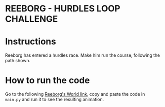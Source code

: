 # REEBORG - HURDLES LOOP CHALLENGE

# Instructions

Reeborg has entered a hurdles race. Make him run the course, following the path shown.

# How to run the code

Go to the following [Reeborg's World link](https://reeborg.ca/reeborg.html?lang=en&mode=python&menu=worlds%2Fmenus%2Freeborg_intro_en.json&name=Hurdle%201&url=worlds%2Ftutorial_en%2Fhurdle1.json), copy and paste the code in `main.py` and run it to see the resulting animation.
